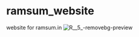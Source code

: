 # ramsum_website
website for ramsum.in
![R__5_-removebg-preview](https://github.com/shaileshramsum/ramsum_website/assets/174031108/dc05d41c-ee14-42d0-ad6b-144973860d3c)
